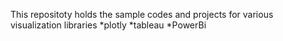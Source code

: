 This repositoty holds the sample codes and projects for various visualization libraries
*plotly
*tableau
*PowerBi
